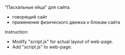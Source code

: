 "Пасхальные яйца" для сайта.

- говорящий сайт
- применение физического движка к блокам сайта

Instruction:

- Modify "script.js" for actual layout of web-page.
- Add "script.js" to web-page.
